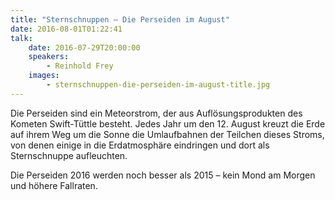 ```yaml
---
title: "Sternschnuppen – Die Perseiden im August"
date: 2016-08-01T01:22:41
talk:
    date: 2016-07-29T20:00:00
    speakers:
        - Reinhold Frey
    images:
        - sternschnuppen-die-perseiden-im-august-title.jpg
---
```

Die Perseiden sind ein Meteorstrom, der aus Auflösungsprodukten des Kometen Swift-Tüttle besteht. Jedes Jahr um den 12. August kreuzt die Erde auf ihrem Weg um die Sonne die Umlaufbahnen der Teilchen dieses Stroms, von denen einige in die Erdatmosphäre eindringen und dort als Sternschnuppe aufleuchten.

Die Perseiden 2016 werden noch besser als 2015 – kein Mond am Morgen und höhere Fallraten.

